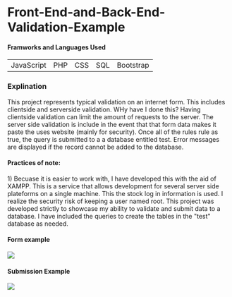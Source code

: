 # Front-End-and-Back-End-Validation-Example
<h4>Framworks and Languages Used<h4>
<table>
  <tr>
    <td>JavaScript</td>
    <td>PHP</td>
    <td>CSS</td>
    <td>SQL</td>
    <td>Bootstrap</td>
  </tr>
</table>
<h3>Explination</h3>
<p>
This project represents typical validation on an internet form. This includes clientside and serverside validation. WHy have I done this? Having clientside validation can limit the amount of requests to the server. The server side validation is include in the event that that form data makes it paste the uses website (mainly for security). Once all of the rules rule as true, the query is submitted to a a database entitled test. Error messages are displayed if the record cannot be added to the database. 
</p>

<h4>Practices of note:</h4>
<p>
1) Becuase it is easier to work with, I have developed this with the aid of XAMPP. This is a service that allows development for several server side plateforms on a single machine. This the stock log in information is used. I realize the security risk of keeping a user named root. This project was developed strictly to showcase my ability to validate and submit data to a database. I have included the queries to create the tables in the "test" database as needed.  
</p>

<h4>Form example</h4>
<img src="http://www.nseamans.com/wp-content/uploads/2018/01/form-sub-media-1.png">
<h4>Submission Example</h4>
<img src="http://www.nseamans.com/wp-content/uploads/2018/01/form-sub-media-2.png">

